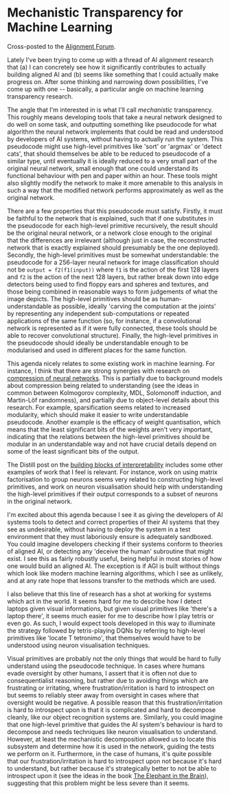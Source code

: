 # Mechanistic Transparency for Machine Learning

Cross-posted to the [Alignment Forum](https://www.alignmentforum.org/posts/3kwR2dufdJyJamHQq/mechanistic-transparency-for-machine-learning).

Lately I've been trying to come up with a thread of AI alignment research that (a) I can concretely see how it significantly contributes to actually building aligned AI and (b) seems like something that I could actually make progress on. After some thinking and narrowing down possibilities, I've come up with one -- basically, a particular angle on machine learning transparency research.

The angle that I'm interested in is what I'll call *mechanistic* transparency. This roughly means developing tools that take a neural network designed to do well on some task, and outputting something like pseudocode for what algorithm the neural network implements that could be read and understood by developers of AI systems, without having to actually run the system. This pseudocode might use high-level primitives like 'sort' or 'argmax' or 'detect cats', that should themselves be able to be reduced to pseudocode of a similar type, until eventually it is ideally reduced to a very small part of the original neural network, small enough that one could understand its functional behaviour with pen and paper within an hour. These tools might also slightly modify the network to make it more amenable to this analysis in such a way that the modified network performs approximately as well as the original network.

There are a few properties that this pseudocode must satisfy. Firstly, it must be faithful to the network that is explained, such that if one substitutes in the pseudocode for each high-level primitive recursively, the result should be the original neural network, or a network close enough to the original that the differences are irrelevant (although just in case, the reconstructed network that is exactly explained should presumably be the one deployed). Secondly, the high-level primitives must be somewhat understandable: the pseudocode for a 256-layer neural network for image classification should not be `output = f2(f1(input))` where `f1` is the action of the first 128 layers and `f2` is the action of the next 128 layers, but rather break down into edge detectors being used to find floppy ears and spheres and textures, and those being combined in reasonable ways to form judgements of what the image depicts. The high-level primitives should be as human-understandable as possible, ideally 'carving the computation at the joints' by representing any independent sub-computations or repeated applications of the same function (so, for instance, if a convolutional network is represented as if it were fully connected, these tools should be able to recover convolutional structure). Finally, the high-level primitives in the pseudocode should ideally be understandable enough to be modularised and used in different places for the same function.

This agenda nicely relates to some existing work in machine learning. For instance, I think that there are strong synergies with research on [compression of neural networks](http://cs231n.stanford.edu/slides/2017/cs231n_2017_lecture15.pdf). This is partially due to background models about compression being related to understanding (see the ideas in common between Kolmogorov complexity, MDL, Solomonoff induction, and Martin-Löf randomness), and partially due to object-level details about this research. For example, sparsification seems related to increased modularity, which should make it easier to write understandable pseudocode. Another example is the efficacy of weight quantisation, which means that the least significant bits of the weights aren't very important, indicating that the relations between the high-level primitives should be modular in an understandable way and not have crucial details depend on some of the least significant bits of the output.

The Distill post on the [building blocks of interpretability](https://distill.pub/2018/building-blocks/) includes some other examples of work that I feel is relevant. For instance, work on using matrix factorisation to group neurons seems very related to constructing high-level primitives, and work on neuron visualisation should help with understanding the high-level primitives if their output corresponds to a subset of neurons in the original network.

I'm excited about this agenda because I see it as giving the developers of AI systems tools to detect and correct properties of their AI systems that they see as undesirable, without having to deploy the system in a test environment that they must laboriously ensure is adequately sandboxed. You could imagine developers checking if their systems conform to theories of aligned AI, or detecting any 'deceive the human' subroutine that might exist. I see this as fairly robustly useful, being helpful in most stories of how one would build an aligned AI. The exception is if AGI is built without things which look like modern machine learning algorithms, which I see as unlikely, and at any rate hope that lessons transfer to the methods which are used.

I also believe that this line of research has a shot at working for systems which act in the world. It seems hard for me to describe how I detect laptops given visual informations, but given visual primitives like 'there's a laptop there', it seems much easier for me to describe how I play tetris or even go. As such, I would expect tools developed in this way to illuminate the strategy followed by tetris-playing DQNs by referring to high-level primitives like 'locate T tetronimo', that themselves would have to be understood using neuron visualisation techniques.

Visual primitives are probably not the only things that would be hard to fully understand using the pseudocode technique. In cases where humans evade oversight by other humans, I assert that it is often not due to consequentialist reasoning, but rather due to avoiding things which are frustrating or irritating, where frustration/irritation is hard to introspect on but seems to reliably steer away from oversight in cases where that oversight would be negative. A possible reason that this frustration/irritation is hard to introspect upon is that it is complicated and hard to decompose cleanly, like our object recognition systems are. Similarly, you could imagine that one high-level primitive that guides the AI system's behaviour is hard to decompose and needs techniques like neuron visualisation to understand. However, at least the mechanistic decomposition allowed us to locate this subsystem and determine how it is used in the network, guiding the tests we perform on it. Furthermore, in the case of humans, it's quite possible that our frustration/irritation is hard to introspect upon not because it's hard to understand, but rather because it's strategically better to not be able to introspect upon it (see the ideas in the book [The Elephant in the Brain](http://elephantinthebrain.com/)), suggesting that this problem might be less severe than it seems.

